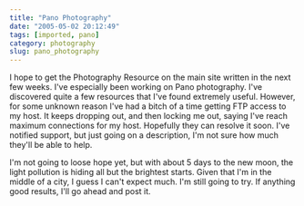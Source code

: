 ```yaml
---
title: "Pano Photography"
date: "2005-05-02 20:12:49"
tags: [imported, pano]
category: photography
slug: pano_photography
---
```


I hope to get the Photography Resource on the main site written in the next few
weeks. I've especially been working on Pano photography. I've discovered quite a
few resources that I've found extremely useful. However, for some unknown reason
I've had a bitch of a time getting FTP access to my host. It keeps dropping out,
and then locking me out, saying I've reach maximum connections for my host.
Hopefully they can resolve it soon. I've notified support, but just going on a
description, I'm not sure how much they'll be able to help.

I'm not going to loose hope yet, but with about 5 days to the new moon, the
light pollution is hiding all but the brightest starts. Given that I'm in the
middle of a city, I guess I can't expect much. I'm still going to try. If
anything good results, I'll go ahead and post it.
